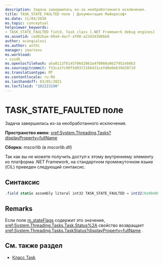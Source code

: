 ```yaml
---
description: Задача завершилась из-за необработанного исключения.
title: TASK_STATE_FAULTED поле | Документация Майкрософт
ms.date: 11/04/2016
ms.topic: conceptual
helpviewer_keywords:
- TASK_STATE_FAULTED field, Task class [.NET Framework debug engines]
ms.assetid: ced826ae-09a9-4acf-af00-a2343d396bb8
author: acangialosi
ms.author: anthc
manager: jmartens
ms.workload:
- vssdk
ms.openlocfilehash: a5a8113f6145706d2863a4f0060a8627952eb0b3
ms.sourcegitcommit: f33ca1fc99f5d9372166431cefd0e0e639d20719
ms.translationtype: MT
ms.contentlocale: ru-RU
ms.lasthandoff: 03/05/2021
ms.locfileid: "102223190"
---
```

# <a name="task_state_faulted-field"></a>TASK_STATE_FAULTED поле
Задача завершилась из-за необработанного исключения.

 **Пространство имен:** <xref:System.Threading.Tasks?displayProperty=fullName>

 **Сборка:** mscorlib (в *mscorlib.dll*)

 Так как вы не можете получить доступ к этому внутреннему элементу из платформа .NET Framework, на стандартном промежуточном языке (CIL) приведен следующий синтаксис.

## <a name="syntax"></a>Синтаксис

```csharp
.field static assembly literal int32 TASK_STATE_FAULTED = int32(0x00400000)
```

## <a name="remarks"></a>Remarks
 Если поле [m_stateFlags](../../extensibility/debugger/m-stateflags-field.md) содержит это значение, <xref:System.Threading.Tasks.Task.Status%2A> свойство возвращает <xref:System.Threading.Tasks.TaskStatus?displayProperty=fullName> .

## <a name="see-also"></a>См. также раздел
- [Класс Task](../../extensibility/debugger/task-class-internal-members.md)
